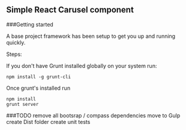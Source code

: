 ## Simple React Carusel component
###Getting started

A base project framework has been setup to get you up and running quickly.

Steps:

If you don't have Grunt installed globally on your system run:

```
npm install -g grunt-cli
```

Once grunt's installed run

```
npm install
grunt server
```


###TODO
remove all bootsrap / compass dependencies
move to Gulp
create Dist folder
create unit tests 
